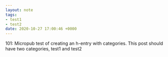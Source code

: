 ```yaml
---
layout: note
tags:
- test1
- test2
date: 2020-10-27 17:00:46 +0000
---
```


101: Micropub test of creating an h-entry with categories. This post should have two categories, test1 and test2
